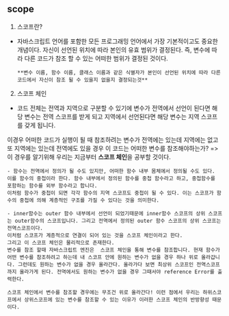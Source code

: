 ## scope

1. 스코프란?

- 자바스크립트 언어를 포함한 모든 프로그래밍 언어에서 가장 기본적이고도 중요한 개념이다.
  자신이 선언된 위치에 따라 본인의 유효 범위가 결정된다.
  즉, 변수에 따라 다른 코드가 참조 할 수 있는 어떠한 범위가 결정된 것이다.

      **변수 이름, 함수 이름, 클래스 이름과 같은 식별자가 본인이 선언된 위치에 따라 다른 코드에서 자신이 참조 될 수 있을지 없을지 결정되는것**

2. 스코프 체인

- 코드 전체는 전역과 지역으로 구분할 수 있기에 변수가 전역에서 선언이 된다면 해당 변수는 전역 스코프를 받게 되고 지역에서 선언된다면 해당 변수는 지역 스코프를 갖게 됩니다.

이경우 어떠한 코드가 실행이 될 때 참조하려는 변수가 전역에는 있는데 지역에는 없고 또 지역에는 있는데 전역에도 있을 경우 이 코드는 어떠한 변수를 참조해야하는가?
=> 이 경우를 알기위해 우리는 지금부터 **스코프 체인**을 공부할 것이다.

    - 함수는 전역에서 정의가 될 수도 있지만, 어떠한 함수 내부 몸체에서 정의될 수도 있다.
    이를 함수의 중첩이라 한다. 함수 내부에서 정의된 함수를 중첩 함수라고 하고, 중첩함수를 포함하는 함수를 외부 함수라고 합니다.
    이처럼 함수가 중첩이 되면 각각 함수의 지역 스코프도 중첩이 될 수 있다. 이는 스코프가 함수의 중첩에 의해 계층적인 구조를 가질 수 있다는 것을 의미한다.

    - inner함수는 outer 함수 내부에서 선언이 되었기때문에 inner함수 스코프의 상위 스코프는 outer함수의 스코프입니다. 그리고 전역에서 정의된 outer 함수 스코프의 상위 스코프는 전역스코프이다.
    이처럼 스코프가 계층적으로 연결이 되어 있는 것을 스코프 체인이라고 한다.
    그리고 이 스코프 체인은 물리적으로 존재한다.
    변수를 참조 할때 자바스크립트 엔진은  스코프 체인을 통해 변수를 참조합니다. 현재 함수가 어떤 변수를 참조하려고 하는데 내 스코프 안에 원하는 변수가 없을 경우 하나 위로 올라갑니다. 그런데도 원하는 변수가 없을 경우 올라간다. 올라가다 보면 최상위 스코프인 전역스코프까지 올라가게 된다. 전역에서도 원하는 변수가 없을 경우 그때서야 reference Error를 출력한다.

    스코프 체인에서 변수를 참조할 경우에는 무조건 위로 올라간다! 이런 점에서 우리는 하위스코프에서 상위스코프에 있는 변수를 참조할 수 있는 이유가 이러한 스코프 체인의 반방향성 때문이다.
